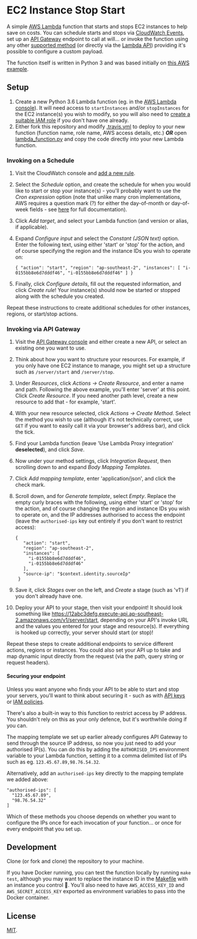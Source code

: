 # EC2 Instance Stop Start

A simple [AWS Lambda](https://aws.amazon.com/lambda/) function that starts and stops EC2 instances to help save on costs. You can schedule starts and stops via [CloudWatch Events](https://docs.aws.amazon.com/AmazonCloudWatch/latest/events/WhatIsCloudWatchEvents.html), set up an [API Gateway](https://aws.amazon.com/api-gateway/) endpoint to call at will... or invoke the function using any other [supported method](https://docs.aws.amazon.com/lambda/latest/dg/invoking-lambda-function.html) (or directly via the [Lambda API](https://docs.aws.amazon.com/lambda/latest/dg/API_Invoke.html)) providing it's possible to configure a custom payload.

The function itself is written in Python 3 and was based initially on [this AWS example](https://aws.amazon.com/premiumsupport/knowledge-center/start-stop-lambda-cloudwatch/).

## Setup

1. Create a new Python 3.6 Lambda function (eg. in the [AWS Lambda console](https://console.aws.amazon.com/lambda/home?#/create)). It will need access to `startInstances` and/or `stopInstances` for the EC2 instance(s) you wish to modify, so you will also need to [create a suitable IAM role](https://console.aws.amazon.com/iam/home?#/roles$new?step=type) if you don't have one already.
1. Either fork this repository and modify [.travis.yml](.travis.yml) to deploy to your new function (function name, role name, AWS access details, etc.) ___OR___ open [lambda_function.py](lambda_function.py) and copy the code directly into your new Lambda function.

### Invoking on a Schedule

1. Visit the CloudWatch console and [add a new rule](https://console.aws.amazon.com/cloudwatch/home?#rules:action=create).
1. Select the _Schedule_ option, and create the schedule for when you would like to start or stop your instance(s) - you'll probably want to use the _Cron expression_ option (note that unlike many cron implementations, AWS requires a question mark (?) for either the day-of-month or day-of-week fields - see [here](https://docs.aws.amazon.com/AmazonCloudWatch/latest/events/ScheduledEvents.html#CronExpressions) for full documentation).
1. Click _Add target_, and select your Lambda function (and version or alias, if applicable).
1. Expand _Configure input_ and select the _Constant (JSON text)_ option. Enter the following text, using either 'start' or 'stop' for the action, and of course specifying the region and the instance IDs you wish to operate on:

       { "action": "start", "region": "ap-southeast-2", "instances": [ "i-0155bb8e6d7dddf46", "i-0155bb8e6d7dddf46" ] }

1. Finally, click _Configure details_, fill out the requested information, and click _Create rule_! Your instance(s) should now be started or stopped along with the schedule you created.

Repeat these instructions to create additional schedules for other instances, regions, or start/stop actions.

### Invoking via API Gateway

1. Visit the [API Gateway console](https://console.aws.amazon.com/apigateway/home) and either create a new API, or select an existing one you want to use.
1. Think about how you want to structure your resources. For example, if you only have one EC2 instance to manage, you might set up a structure such as `/server/start` and `/server/stop`.
1. Under _Resources_, click _Actions -> Create Resource_, and enter a name and path. Following the above example, you'll enter 'server' at this point. Click _Create Resource_. If you need another path level, create a new resource to add that - for example, 'start'.
1. With your new resource selected, click _Actions -> Create Method_. Select the method you wish to use (although it's not technically correct, use `GET` if you want to easily call it via your browser's address bar), and click the tick.
1. Find your Lambda function (leave 'Use Lambda Proxy integration' **deselected**), and click _Save_.
1. Now under your method settings, click _Integration Request_, then scrolling down to and expand _Body Mapping Templates_.
1. Click _Add mapping template_, enter 'application/json', and click the check mark.
1. Scroll down, and for _Generate template_, select _Empty_. Replace the empty curly braces with the following, using either 'start' or 'stop' for the action, and of course changing the region and instance IDs you wish to operate on, and the IP addresses authorised to access the endpoint (leave the `authorised-ips` key out entirely if you don't want to restrict access):

       {
          "action": "start",
          "region": "ap-southeast-2",
          "instances": [
            "i-0155bb8e6d7dddf46",
            "i-0155bb8e6d7dddf46"
          ],
          "source-ip": "$context.identity.sourceIp"
        }

1. Save it, click _Stages_ over on the left, and _Create_ a stage (such as 'v1') if you don't already have one.
1. Deploy your API to your stage, then visit your endpoint! It should look something like https://12abc3defg.execute-api.ap-southeast-2.amazonaws.com/v1/server/start, depending on your API's invoke URL and the values you entered for your stage and resource(s). If everything is hooked up correctly, your server should start (or stop)!

Repeat these steps to create additional endpoints to service different actions, regions or instances. You could also set your API up to take and map dynamic input directly from the request (via the path, query string or request headers).

#### Securing your endpoint

Unless you want anyone who finds your API to be able to start and stop your servers, you'll want to think about securing it - such as with [API keys](https://docs.aws.amazon.com/apigateway/latest/developerguide/api-gateway-create-usage-plans-with-console.html) or [IAM policies](https://docs.aws.amazon.com/apigateway/latest/developerguide/api-gateway-control-access-using-iam-policies-to-invoke-api.html).

There's also a built-in way to this function to restrict access by IP address. You shouldn't rely on this as your only defence, but it's worthwhile doing if you can.

The mapping template we set up earlier already configures API Gateway to send through the source IP address, so now you just need to add your authorised IP(s). You can do this by adding the `AUTHORISED_IPS` environment variable to your Lambda function, setting it to a comma delimited list of IPs such as eg. `123.45.67.89,98.76.54.32`.

Alternatively, add an `authorised-ips` key directly to the mapping template we added above:

    "authorised-ips": [
      "123.45.67.89",
      "98.76.54.32"
    ]

Which of these methods you choose depends on whether you want to configure the IPs once for each invocation of your function... or once for every endpoint that you set up.

## Development

Clone (or fork and clone) the repository to your machine.

If you have Docker running, you can test the function locally by running `make test`, although you may want to replace the instance ID in the [Makefile](Makefile) with an instance you control 🙂. You'll also need to have `AWS_ACCESS_KEY_ID` and `AWS_SECRET_ACCESS_KEY` exported as environment variables to pass into the Docker container.

## License

[MIT](LICENSE).
